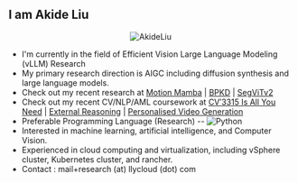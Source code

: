 <h2> I am Akide Liu </h2>



<p align="center"> <img src="https://komarev.com/ghpvc/?username=AkideLiu&label=Profile%20views&color=0e75b6&style=flat" alt="AkideLiu" /> 

- I'm currently in the field of Efficient Vision Large Language Modeling (vLLM) Research
- My primary research direction is AIGC including diffusion synthesis and large language models.
- Check out my recent research at [Motion Mamba](https://steve-zeyu-zhang.github.io/MotionMamba/) | [BPKD](https://arxiv.org/abs/2306.08075) | [SegViTv2](https://arxiv.org/abs/2306.06289)
- Check out my recent CV/NLP/AML coursework at  [CV′3315 Is All You Need](https://arxiv.org/abs/2206.12571) | [External Reasoning](https://arxiv.org/abs/2307.12057) | [Personalised Video Generation](https://aml.vmv.re/paper/PVG.pdf)
- Preferable Programming Language (Research) -- ![Python](https://img.shields.io/static/v1?label=Python&message=3.8&color=007396&style=flat&logo=Python)
- Interested in machine learning, artificial intelligence, and Computer Vision. 
- Experienced in cloud computing and virtualization, including vSphere cluster, Kubernetes cluster, and rancher.
- Contact : mail+research (at) llycloud (dot) com

<!-- <details> -->

<!-- - Check out my machine learning and computer vision related coursework at   <a href="https://jovian.ai/akide/notebooks">
    <img src="https://img.shields.io/badge/Jovian.Ai-Open%20In%20Jovian-green"/>
  </a> -->

<!-- <summary>
    <h3>Languages I Know</h3>
</summary>


![Java](https://img.shields.io/static/v1?label=Java&message=SE11&color=007396&style=for-the-badge&logo=java)
![Cpp](https://img.shields.io/static/v1?label=Cpp&message=Cpp11&color=F7DF1E&style=for-the-badge&logo=C)
![JavaScript](https://img.shields.io/static/v1?label=JavaScript&message=ES6&color=007ACC&style=for-the-badge&logo=JavaScript)
![Python](https://img.shields.io/static/v1?label=Python&message=3.8&color=007396&style=for-the-badge&logo=Python)
        
</details> -->

<!-- <details>
<summary>
    <h3>Libraries || Frameworks I use</h3>
</summary> 
![PyTorch](https://img.shields.io/static/v1?label=PyTorch&message=1.11.0&color=007396&style=for-the-badge&logo=PyTorch)
![mmsegmentation](https://img.shields.io/static/v1?label=mmsegmentation&message=0.25.0&color=007396&style=for-the-badge&logo=PyTorch)
![Keras](https://img.shields.io/static/v1?label=Keras&message=2.9.0&color=007396&style=for-the-badge&logo=Keras)
![Spring Boot](https://img.shields.io/static/v1?label=Spring&snapBoot&message=Spring%20Boot%20^2.3.x&color=007396&style=for-the-badge&logo=Spring&snapBoot)
![typeorm](https://img.shields.io/static/v1?label=typeorm&message=typeorm&color=F7DF1E&style=for-the-badge&logo=typescript)
![Vue](https://img.shields.io/static/v1?label=Vue&message=Vue2.x&color=239120&style=for-the-badge&logo=Vue)
</details>
<details>
<summary>
    <h3>Tech I use</h3>
</summary> 
![PyChram](https://img.shields.io/static/v1?label=PyChram&message=2022.1&style=for-the-badge&color=000000&logo=intellij-idea)
![IntelliJ](https://img.shields.io/static/v1?label=IntelliJ&message=2022.1&style=for-the-badge&color=000000&logo=intellij-idea)
![CLion](https://img.shields.io/static/v1?label=CLion&message=2022.1&style=for-the-badge&color=000000&logo=intellij-idea)
![Github](https://img.shields.io/static/v1?label=GitHub&message=AkideLiu&color=181717&style=for-the-badge&logo=github)
![Docker](https://img.shields.io/static/v1?label=Docker&message=🐳&color=4285F4&style=for-the-badge&logo=docker)
![Kubernetes](https://img.shields.io/static/v1?label=Kubernetes&message=1.18+&color=239120&style=for-the-badge&logo=Kubernetes)
![vSphere Stack](https://img.shields.io/static/v1?label=vSphere%20Stack&message=7.0U2+&color=F7DF1E&style=for-the-badge&logo=VMware)
![Rancher](https://img.shields.io/static/v1?label=Rancher&message=^2.5.x+&color=007ACC&style=for-the-badge&logo=Rancher)

  <br /> 

<p align="center">
  <img align="center"  src="https://grs.quantumly.dev/api?username=AkideLiu&theme=vue-dark&title_color=4F8CC9&text_color=9f9f9f&bg_color=151515&hide_border=true&icon_color=4F8CC9&count_private=true&show_icons=true&locale=en&include_all_commits=true&extra=UAws/COVID_contact_tracing_system,OOP-Project,LMS-Spring,LMS-Vue" alt="AkideLiu" />
  <img align="center" src="https://grs.quantumly.dev/api/top-langs?username=AkideLiu&layout=compact&show_icons=true&locale=en&hide=''&langs_count=100&title_color=4F8CC9&text_color=9f9f9f&bg_color=151515&hide_border=true&icon_color=4F8CC9&count_private=true&extra=UAws/COVID_contact_tracing_system,OOP-Project,LMS-Spring,LMS-Vue" alt="AkideLiu" />
</p>
  <br /> <br /> 


<!--   <img src="https://activity-graph.herokuapp.com/graph?username=AkideLiu&theme=dracula&bg_color=20232a&hide_border=true" width="100%"/> -->
<!--     
</details>
 -->

